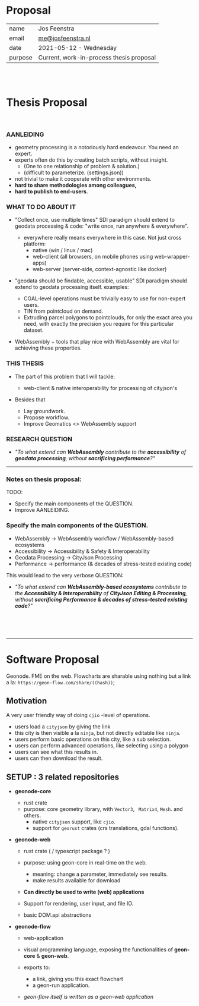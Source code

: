 # Proposal

|||
|---|---|
| name | Jos Feenstra |
| email | me@josfeenstra.nl |
| date | 2021-05-12 - Wednesday |
| purpose | Current, work-in-process thesis proposal

<br><br>


# Thesis Proposal

<br/>

### AANLEIDING
- geometry processing is a notoriously hard endeavour. You need an expert.
- experts often do this by creating batch scripts, without insight.
  - (One to one relationship of problem & solution.)
  - (difficult to parameterize. (settings.json))
- not trivial to make it cooperate with other environments.
- **hard to share methodologies among colleagues,** 
- **hard to publish to end-users**.

### WHAT TO DO ABOUT IT
- "Collect once, use multiple times" SDI paradigm should extend to geodata processing & code: "write once, run anywhere & everywhere".
   - everywhere really means everywhere in this case. Not just cross platform: 
     - native (win / linux / mac)
     - web-client (all browsers, on mobile phones using web-wrapper-apps)
     - web-server (server-side, context-agnostic like docker)

- "geodata should be findable, accessible, usable" SDI paradigm should extend to geodata processing itself. examples:
   -  CGAL-level operations must be trivially easy to use for non-expert users. 
   - TIN from pointcloud on demand.
   - Extruding parcel polygons to pointclouds, for only the exact area you need, with exactly the precision you require for this particular dataset.

- WebAssembly + tools that play nice with WebAssembly are vital for achieving these properties. 

### THIS THESIS

- The part of this problem that I will tackle: 
  - web-client & native interoperability for processing of cityjson's

- Besides that
  - Lay groundwork. 
  - Propose workflow.
  - Improve Geomatics <> WebAssembly support



### RESEARCH QUESTION

- _"To what extend can **WebAssembly** contribute to the **accessibility** of **geodata processing**, without **sacrificing performance**?"_

------

### Notes on thesis proposal:

TODO: 
- Specify the main components of the QUESTION.
- Improve AANLEIDING.

### Specify the main components of the QUESTION.

- WebAssembly -> WebAssembly workflow / WebAssembly-based ecosystems
- Accessibility -> Accessibility & Safety & Interoperability
- Geodata Processing -> CityJson Processing
- Performance -> performance (& decades of stress-tested existing code)


This would lead to the very verbose QUESTION: 

- _"To what extend can **WebAssembly-based ecosystems** contribute to the **Accessibility & Interoperability** of **CityJson Editing & Processing**, without **sacrificing Performance & decades of stress-tested existing code**?"_

<br/><br/><br/>

--------

# Software Proposal 
Geonode. FME on the web. 
Flowcharts are sharable using nothing but a link a la: `https://geon-flow.com/share/((hash))`;


## Motivation 
A very user friendly way of doing `cjio` -level of operations.
- users load a `cityjson` by giving the link
- this city is then visible a la `ninja`, but not directly editable like `ninja`.
- users perform basic operations on this city, like a sub selection.
- users can perform advanced operations, like selecting using a polygon
- users can see what this results in. 
- users can then download the result. 


## SETUP : 3 related repositories

  - **geonode-core**
    - rust crate
    - purpose: core geometry library, with `Vector3`, ` Matrix4`, `Mesh`. and others.
      - native `cityjson` support, like `cjio`.
      - support for `georust` crates (crs translations, gdal functions).


  - **geonode-web**
    - rust crate ( / typescript package ? )
    - purpose: using geon-core in real-time on the web. 
      - meaning: change a parameter, immediately see results.
      - make results available for download

    - **Can directly be used to write (web) applications**
    - Support for rendering, user input, and file IO.
    - basic DOM.api abstractions
    

  - **geonode-flow**
    - web-application
    - visual programming language, exposing the functionalities of **geon-core** & **geon-web**.

    - exports to:
      - a link, giving you this exact flowchart
      - a geon-run application. 

    - *geon-flow itself is written as a geon-web application*



<br/><br/><br/>

